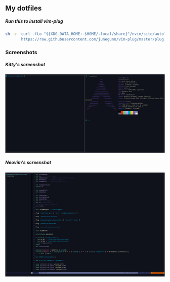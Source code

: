 ## My dotfiles

##### Run this to install vim-plug

```sh
sh -c 'curl -fLo "${XDG_DATA_HOME:-$HOME/.local/share}"/nvim/site/autoload/plug.vim --create-dirs \
       https://raw.githubusercontent.com/junegunn/vim-plug/master/plug.vim'
```

### Screenshots

##### Kitty's screenshot

<center>
  <img  src="https://github.com/Fefefo/dotfiles/blob/main/images/kitty.png?raw=true" alt="Screenshot of kitty with this theme">
</center>


##### Neovim's screenshot

<center>
  <img  src="https://github.com/Fefefo/dotfiles/blob/main/images/nvim.png?raw=true" alt="Screenshot of vim with this theme">
</center>
